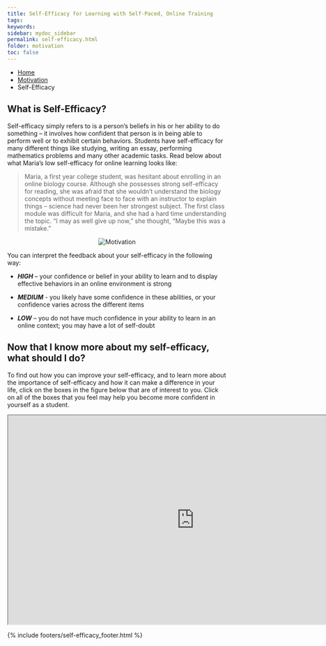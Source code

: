 ```yaml
---
title: Self-Efficacy for Learning with Self-Paced, Online Training
tags: 
keywords: 
sidebar: mydoc_sidebar
permalink: self-efficacy.html
folder: motivation
toc: false
---
```


<ul class="breadcrumb">
    <li><a href="index.html">Home</a></li>
    <li><a href="motivation_overview.html">Motivation</a></li>
    <li class="active">Self-Efficacy</li>
</ul>

## What is Self-Efficacy? 

Self-efficacy simply refers to is a person’s beliefs in his or her ability to do something – it involves how confident that person is in being able to perform well or to exhibit certain behaviors. Students have self-efficacy for many different things like studying, writing an essay, performing mathematics problems and many other academic tasks. Read below about what Maria’s low self-efficacy for online learning looks like:

> Maria, a first year college student, was hesitant about enrolling in an online biology course. Although she possesses strong self-efficacy for reading, she was afraid that she wouldn’t understand the biology concepts without meeting face to face with an instructor to explain things – science had never been her strongest subject. The first class module was difficult for Maria, and she had a hard time understanding the topic. “I may as well give up now,” she thought, “Maybe this was a mistake.”


<center><img src='images/motivation.png' alt='Motivation' /></center>

You can interpret the feedback about your self-efficacy in the following
way:

* ***HIGH*** – your confidence or belief in your ability to learn and to display effective behaviors in an online environment is strong

* ***MEDIUM*** - you likely have some confidence in these abilities, or your confidence varies across the different items

* ***LOW*** – you do not have much confidence in your ability to learn in an online context; you may have a lot of self-doubt

## Now that I know more about my self-efficacy, what should I do?

To find out how you can improve your self-efficacy, and to learn more about the importance of self-efficacy and how it can make a difference in your life, click on the boxes in the figure below that are of interest to you. Click on all of the boxes that you feel may help you become more confident in yourself as a student.


<div class="embed-responsive embed-responsive-16by9"><iframe width="853" height="480" src="https://www.youtube.com/embed/zWuyOJd90Ug?autoplay=0"></iframe></div>



{% include footers/self-efficacy_footer.html %}

